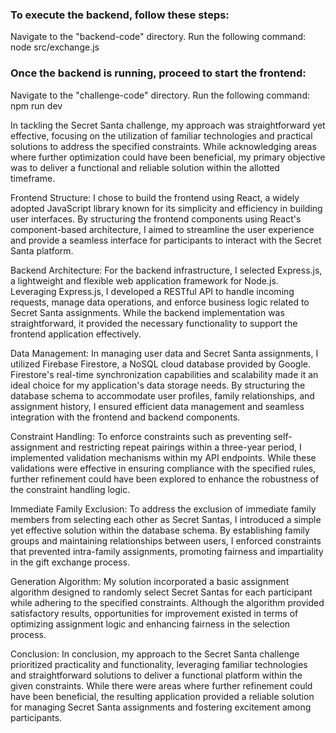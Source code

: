 ### To execute the backend, follow these steps:

Navigate to the "backend-code" directory.
Run the following command:
node src/exchange.js

### Once the backend is running, proceed to start the frontend:

Navigate to the "challenge-code" directory.
Run the following command:
npm run dev

In tackling the Secret Santa challenge, my approach was straightforward yet effective, focusing on the utilization of familiar technologies and practical solutions to address the specified constraints. While acknowledging areas where further optimization could have been beneficial, my primary objective was to deliver a functional and reliable solution within the allotted timeframe.

Frontend Structure:
I chose to build the frontend using React, a widely adopted JavaScript library known for its simplicity and efficiency in building user interfaces. By structuring the frontend components using React's component-based architecture, I aimed to streamline the user experience and provide a seamless interface for participants to interact with the Secret Santa platform.

Backend Architecture:
For the backend infrastructure, I selected Express.js, a lightweight and flexible web application framework for Node.js. Leveraging Express.js, I developed a RESTful API to handle incoming requests, manage data operations, and enforce business logic related to Secret Santa assignments. While the backend implementation was straightforward, it provided the necessary functionality to support the frontend application effectively.

Data Management:
In managing user data and Secret Santa assignments, I utilized Firebase Firestore, a NoSQL cloud database provided by Google. Firestore's real-time synchronization capabilities and scalability made it an ideal choice for my application's data storage needs. By structuring the database schema to accommodate user profiles, family relationships, and assignment history, I ensured efficient data management and seamless integration with the frontend and backend components.

Constraint Handling:
To enforce constraints such as preventing self-assignment and restricting repeat pairings within a three-year period, I implemented validation mechanisms within my API endpoints. While these validations were effective in ensuring compliance with the specified rules, further refinement could have been explored to enhance the robustness of the constraint handling logic.

Immediate Family Exclusion:
To address the exclusion of immediate family members from selecting each other as Secret Santas, I introduced a simple yet effective solution within the database schema. By establishing family groups and maintaining relationships between users, I enforced constraints that prevented intra-family assignments, promoting fairness and impartiality in the gift exchange process.

Generation Algorithm:
My solution incorporated a basic assignment algorithm designed to randomly select Secret Santas for each participant while adhering to the specified constraints. Although the algorithm provided satisfactory results, opportunities for improvement existed in terms of optimizing assignment logic and enhancing fairness in the selection process.

Conclusion:
In conclusion, my approach to the Secret Santa challenge prioritized practicality and functionality, leveraging familiar technologies and straightforward solutions to deliver a functional platform within the given constraints. While there were areas where further refinement could have been beneficial, the resulting application provided a reliable solution for managing Secret Santa assignments and fostering excitement among participants.
